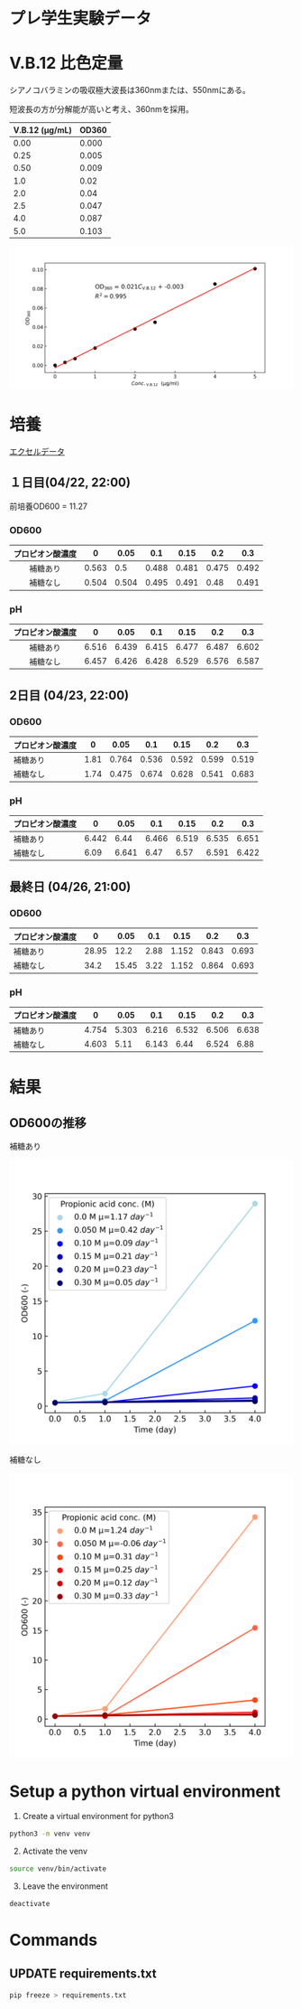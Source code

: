 # プレ学生実験データ

# V.B.12 比色定量

シアノコバラミンの吸収極大波長は360nmまたは、550nmにある。

短波長の方が分解能が高いと考え、360nmを採用。

| V.B.12 (µg/mL) | OD360  |
| ---- | ------ |
| 0.00    | 0.000      |
| 0.25 | 0.005  |
| 0.50  | 0.009  |
| 1.0    | 0.02   |
| 2.0   | 0.04   |
| 2.5  | 0.047  |
| 4.0    | 0.087  |
| 5.0   | 0.103  |

![alt text](images/Standard.png )



# 培養
[エクセルデータ](OD600_PH_data_raw.xlsx)
## １日目(04/22, 22:00)

前培養OD600 = 11.27

### OD600

| プロピオン酸濃度 | 0     | 0.05  | 0.1   | 0.15  | 0.2   | 0.3   |
|:---------------:|-------|-------|-------|-------|-------|-------|
| 補糖あり           | 0.563 | 0.5   | 0.488 | 0.481 | 0.475 | 0.492 |
| 補糖なし           | 0.504 | 0.504 | 0.495 | 0.491 | 0.48  | 0.491 |

### pH

| プロピオン酸濃度 | 0     | 0.05  | 0.1   | 0.15  | 0.2   | 0.3   |
|:---------------:|-------|-------|-------|-------|-------|-------|
| 補糖あり           | 6.516 | 6.439 | 6.415 | 6.477 | 6.487 | 6.602 |
| 補糖なし           | 6.457 | 6.426 | 6.428 | 6.529 | 6.576 | 6.587 |


## 2日目 (04/23, 22:00)

### OD600

| プロピオン酸濃度 | 0     | 0.05  | 0.1   | 0.15  | 0.2   | 0.3   |
|----------|-------|-------|-------|-------|-------|-------|
| 補糖あり    | 1.81  | 0.764 | 0.536 | 0.592 | 0.599 | 0.519 |
| 補糖なし    | 1.74  | 0.475 | 0.674 | 0.628 | 0.541 | 0.683 |

### pH

| プロピオン酸濃度 | 0     | 0.05  | 0.1   | 0.15  | 0.2   | 0.3   |
|----------|-------|-------|-------|-------|-------|-------|
| 補糖あり    | 6.442 | 6.44  | 6.466 | 6.519 | 6.535 | 6.651 |
| 補糖なし    | 6.09  | 6.641 | 6.47  | 6.57  | 6.591 | 6.422 |

## 最終日 (04/26, 21:00)

### OD600
| プロピオン酸濃度 | 0     | 0.05  | 0.1   | 0.15  | 0.2   | 0.3   |
|----------|-------|-------|-------|-------|-------|-------|
| 補糖あり    | 28.95 | 12.2 | 2.88 | 1.152 | 0.843 | 0.693 |
| 補糖なし    | 34.2  | 15.45 | 3.22 | 1.152 | 0.864 | 0.693 |

### pH

| プロピオン酸濃度 | 0     | 0.05  | 0.1   | 0.15  | 0.2   | 0.3   |
|----------|-------|-------|-------|-------|-------|-------|
| 補糖あり    | 4.754 | 5.303 | 6.216 | 6.532 | 6.506 | 6.638 |
| 補糖なし    | 4.603  | 5.11 | 6.143 | 6.44 | 6.524 | 6.88 |


# 結果

## OD600の推移

補糖あり

![alt text](images/OD600_glu.png)

補糖なし

![alt text](images/OD600_no_glu.png)

# Setup a python virtual environment 

1. Create a virtual environment for python3

```Bash
python3 -m venv venv
```
2. Activate the venv

```Bash
source venv/bin/activate
```
3. Leave the environment 

```Bash
deactivate
```

# Commands

## UPDATE requirements.txt

```Bash
pip freeze > requirements.txt
```